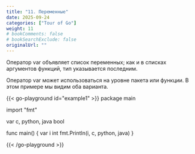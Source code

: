 ```yaml
---
title: "11. Переменные"
date: 2025-09-24
categories: ["Tour of Go"]
weight: 11
# bookComments: false
# bookSearchExclude: false
originalUrl: ""
---
```


Оператор var объявляет список переменных; как и в списках аргументов функций, тип указывается последним.

Оператор var может использоваться на уровне пакета или функции. В этом примере мы видим оба варианта.

{{< go-playground id="example1" >}}
package main

import "fmt"

var c, python, java bool

func main() {
    var i int
    fmt.Println(i, c, python, java)
}


{{< /go-playground >}} 